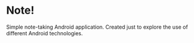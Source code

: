 # Note!

Simple note-taking Android application. Created just to explore the use of different Android technologies.